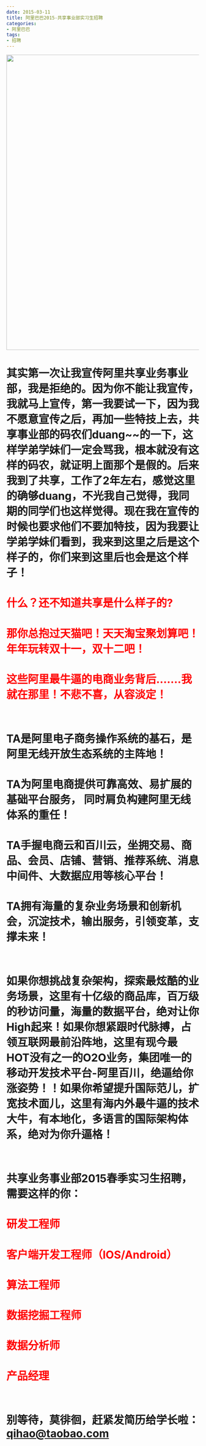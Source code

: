 ```yaml
---
date: 2015-03-11
title: 阿里巴巴2015-共享事业部实习生招聘
categories:
- 阿里巴巴
tags:
- 招聘
---
```


<img src="http://img2.tbcdn.cn/L1/461/1/b1648a6140c7508cf242a72e468dc5300c4bd351" width="770" height="770"/>

其实第一次让我宣传阿里共享业务事业部，我是拒绝的。因为你不能让我宣传，我就马上宣传，第一我要试一下，因为我不愿意宣传之后，再加一些特技上去，共享事业部的码农们duang~~的一下，这样学弟学妹们一定会骂我，根本就没有这样的码农，就证明上面那个是假的。后来我到了共享，工作了2年左右，感觉这里的确够duang，不光我自己觉得，我同期的同学们也这样觉得。现在我在宣传的时候也要求他们不要加特技，因为我要让学弟学妹们看到，我来到这里之后是这个样子的，你们来到这里后也会是这个样子！
===
<!--more-->
<font color="red">什么？还不知道共享是什么样子的?</font>
===

<font color="red">那你总抱过天猫吧！天天淘宝聚划算吧！年年玩转双十一，双十二吧！</font>
===


<font color="red">这些阿里最牛逼的电商业务背后…….我就在那里！不悲不喜，从容淡定！</font>
===

</br>

TA是阿里电子商务操作系统的基石，是阿里无线开放生态系统的主阵地！
===


TA为阿里电商提供可靠高效、易扩展的基础平台服务， 同时肩负构建阿里无线体系的重任！
===

TA手握电商云和百川云，坐拥交易、商品、会员、店铺、营销、推荐系统、消息中间件、大数据应用等核心平台！
===


TA拥有海量的复杂业务场景和创新机会，沉淀技术，输出服务，引领变革，支撑未来！
===

</br>

如果你想挑战复杂架构，探索最炫酷的业务场景，这里有十亿级的商品库，百万级的秒访问量，海量的数据平台，绝对让你High起来！如果你想紧跟时代脉搏，占领互联网最前沿阵地，这里有现今最HOT没有之一的O2O业务，集团唯一的移动开发技术平台-阿里百川，绝逼给你涨姿势！！如果你希望提升国际范儿，扩宽技术面儿，这里有海内外最牛逼的技术大牛，有本地化，多语言的国际架构体系，绝对为你升逼格！
===

</br>

共享业务事业部2015春季实习生招聘，需要这样的你：
===


<font color="red">研发工程师</font>
===


<font color="red">客户端开发工程师（IOS/Android）</font>
===

<font color="red">算法工程师</font>
===

<font color="red">数据挖掘工程师</font>
===

<font color="red">数据分析师</font>
===


<font color="red">产品经理</font>
===

</br>

别等待，莫徘徊，赶紧发简历给学长啦：<a href="mailto:qihao@taobao.com" target="_blank" >qihao@taobao.com</a>
===
